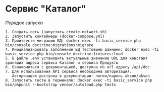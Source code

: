 # Сервис "Каталог"

 *Порядок запуска*

    1. Cоздать сеть (запустить create-network.sh)
    2. Запустить контейнеры (docker-compose.yml)
    3. Произвести миграцию БД: docker exec -ti basic_service php bin/console doctrine:migrations:migrate
    4. Инициализировать заполнение БД тестовыми данными: docker exec -ti basic_service php bin/console doctrine:fixtures:load 
    5. В файле .env установить актуальные значение URL для констант хранящих адреса сервиса Каталог и сервиса Продукты
    6. Ознакомиться с документацией, доступна по url адресу /api/doc
    7. Для использования API сервиса необходима авторизация. 
       Авторизация доступна в документации: логин/пароль akson/akson
    8. Запустить тесты в терминале: docker exec -ti basic_service php bin/phpunit --bootstrap vendor/autoload.php tests
